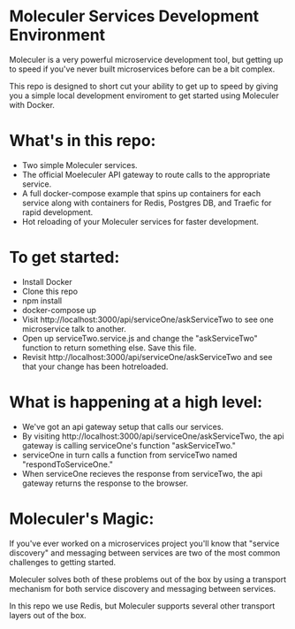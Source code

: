 # Moleculer Services Development Environment

Moleculer is a very powerful microservice development tool, but getting up to speed if you've never built microservices before can be a bit complex.

This repo is designed to short cut your ability to get up to speed by giving you a simple local development enviroment to get started using Moleculer with Docker.

# What's in this repo:
* Two simple Moleculer services.
* The official Moeleculer API gateway to route calls to the appropriate service.
* A full docker-compose example that spins up containers for each service along with containers for Redis, Postgres DB, and Traefic for rapid development.
* Hot reloading of your Moleculer services for faster development.


# To get started:
* Install Docker
* Clone this repo
* npm install
* docker-compose up
* Visit http://localhost:3000/api/serviceOne/askServiceTwo to see one microservice talk to another.
* Open up serviceTwo.service.js and change the "askServiceTwo" function to return something else. Save this file.
* Revisit http://localhost:3000/api/serviceOne/askServiceTwo and see that your change has been hotreloaded. 

# What is happening at a high level:
* We've got an api gateway setup that calls our services.
* By visiting http://localhost:3000/api/serviceOne/askServiceTwo, the api gateway is calling serviceOne's function "askServiceTwo."
* serviceOne in turn calls a function from serviceTwo named "respondToServiceOne."
* When serviceOne recieves the response from serviceTwo, the api gateway returns the response to the browser.

# Moleculer's Magic:
If you've ever worked on a microservices project you'll know that "service discovery" and messaging between services are two of the most common challenges to getting started.

Moleculer solves both of these problems out of the box by using a transport mechanism for both service discovery and messaging between services. 

In this repo we use Redis, but Moleculer supports several other transport layers out of the box.




